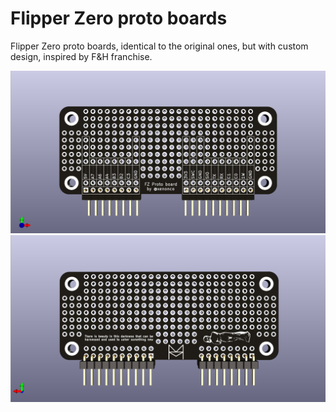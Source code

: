 # Flipper Zero proto boards

Flipper Zero proto boards, identical to the original ones, but with custom design, inspired by F&H franchise.  

![](/resources/small-board-front.png)  
![](/resources/small-board-back.png)
